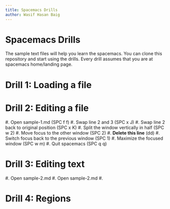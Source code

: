```yaml
---
title: Spacemacs Drills
author: Wasif Hasan Baig
---
```


Spacemacs Drills
================================================================================
The sample text files will help you learn the spacemacs.
You can clone this repository and start using the drills.
Every drill assumes that you are at spacemacs home/landing page.

# Drill 1: Loading a file


# Drill 2: Editing a file

#. Open sample-1.md (SPC f f)
#. Swap line 2 and 3 (SPC x J)
#. Swap line 2 back to original position (SPC x K)
#. Split the window vertically in half (SPC w 2)
#. Move focus to the other window (SPC 2)
#. **Delete this line** (dd)
#. Switch focus back to the previous window (SPC 1)
#. Maximize the focused window (SPC w m)
#. Quit spacemacs (SPC q q)

# Drill 3: Editing text

#. Open sample-2.md
#. Open sample-2.md
#. 


# Drill 4: Regions
